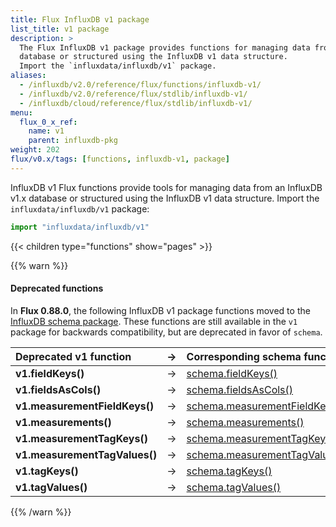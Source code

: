 ```yaml
---
title: Flux InfluxDB v1 package
list_title: v1 package
description: >
  The Flux InfluxDB v1 package provides functions for managing data from an InfluxDB v1.x
  database or structured using the InfluxDB v1 data structure.
  Import the `influxdata/influxdb/v1` package.
aliases:
  - /influxdb/v2.0/reference/flux/functions/influxdb-v1/
  - /influxdb/v2.0/reference/flux/stdlib/influxdb-v1/
  - /influxdb/cloud/reference/flux/stdlib/influxdb-v1/
menu:
  flux_0_x_ref:
    name: v1
    parent: influxdb-pkg
weight: 202
flux/v0.x/tags: [functions, influxdb-v1, package]
---
```


InfluxDB v1 Flux functions provide tools for managing data from an InfluxDB v1.x
database or structured using the InfluxDB v1 data structure.
Import the `influxdata/influxdb/v1` package:

```js
import "influxdata/influxdb/v1"
```

{{< children type="functions" show="pages" >}}

{{% warn %}}
#### Deprecated functions
In **Flux 0.88.0**, the following InfluxDB v1 package functions moved to the
[InfluxDB schema package](/influxdb/v2.0/reference/flux/stdlib/influxdb-schema/).
These functions are still available in the `v1` package for backwards compatibility,
but are deprecated in favor of `schema`.

| Deprecated v1 function        | → | Corresponding schema function                                                                      |
|:-------------------           |:-:|:------------------------                                                                           |
| **v1.fieldKeys()**            | → | [schema.fieldKeys()](/flux/v0.x/stdlib/influxdata/influxdb/schema/fieldkeys/)                       |
| **v1.fieldsAsCols()**         | → | [schema.fieldsAsCols()](/flux/v0.x/stdlib/influxdata/influxdb/schema/fieldsascols/)                 |
| **v1.measurementFieldKeys()** | → | [schema.measurementFieldKeys()](/flux/v0.x/stdlib/influxdata/influxdb/schema/measurementfieldkeys/) |
| **v1.measurements()**         | → | [schema.measurements()](/flux/v0.x/stdlib/influxdata/influxdb/schema/measurements/)                 |
| **v1.measurementTagKeys()**   | → | [schema.measurementTagKeys()](/flux/v0.x/stdlib/influxdata/influxdb/schema/measurementtagkeys/)     |
| **v1.measurementTagValues()** | → | [schema.measurementTagValues()](/flux/v0.x/stdlib/influxdata/influxdb/schema/measurementtagvalues/) |
| **v1.tagKeys()**              | → | [schema.tagKeys()](/flux/v0.x/stdlib/influxdata/influxdb/schema/tagkeys/)                           |
| **v1.tagValues()**            | → | [schema.tagValues()](/flux/v0.x/stdlib/influxdata/influxdb/schema/tagvalues/)                       |
{{% /warn %}}

